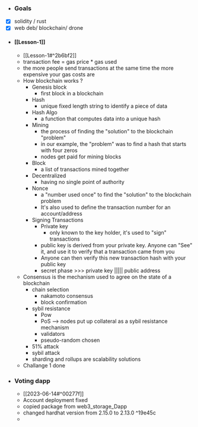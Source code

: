 - ### Goals
- [x] solidity / rust
- [x] web deb/ blockchain/ drone
- #### [[Lesson-1]]
	- [[Lesson-1#^2b6bf2]]
	- transaction fee = gas price * gas used
	- the more people send transactions at the same time the more expensive your gas costs are
	- How blockchain works ?
		- Genesis  block
			- first block in a blockchain
		- Hash 
			- unique fixed length string to identify a piece of data
		- Hash Algo
			- a function that computes data into a unique hash
		- Mining 
			- the process of finding the "solution" to the blockchain "problem"
			- in our example, the "problem" was to find a hash that starts with four zeros
			- nodes get paid for mining blocks
		- Block
			- a list of transactions mined together
		- Decentralized 
			- having no single point of authority
		- Nonce
			- a "number used once" to find the "solution" to the blockchain problem
			- It's also used to define the transaction number for an account/address
		-  Signing Transactions
			- Private key
				- only known to the key holder, it's used to "sign" transactions
			- public key is derived from your private key. Anyone can "See" it, and use it to verify that a transaction came from you
			- Anyone can then verify this new transaction hash with your public key
			- secret phase >>> private key ||||| public address
	- Consensus is the mechanism used to agree on the state of a blockchain
		- chain selection 
			- nakamoto consensus
			- block confirmation
		- sybil resistance
			- Pow
			- PoS --> nodes put up collateral as a sybil resistance mechanism
			- validators
			- pseudo-random chosen
		- 51% attack
		- sybil attack
		- sharding and rollups are scalability solutions
	- Challange 1 done
- ###  Voting dapp
	- [[2023-06-14#^00277f]]
	- Account deployment fixed
	- copied package from web3_storage_Dapp 
	- changed hardhat version from 2.15.0 to 2.13.0 ^19e45c
	- 